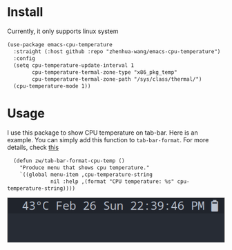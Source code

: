 # Install
Currently, it only supports linux system

```elisp
(use-package emacs-cpu-temperature
  :straight (:host github :repo "zhenhua-wang/emacs-cpu-temperature")
  :config
  (setq cpu-temperature-update-interval 1
        cpu-temperature-termal-zone-type "x86_pkg_temp"
        cpu-temperature-termal-zone-path "/sys/class/thermal/")
  (cpu-temperature-mode 1))
```

# Usage
I use this package to show CPU temperature on tab-bar. Here is an example. You can simply add this function to `tab-bar-format`. For more details, check [this](https://github.com/zhenhua-wang/emacs.d/blob/f7b174c414192392967c7499228f0a43ac0241d5/lisp/zw-exwm.el#L117-L133)
```elisp
  (defun zw/tab-bar-format-cpu-temp ()
    "Produce menu that shows cpu temperature."
    `((global menu-item ,cpu-temperature-string
              nil :help ,(format "CPU temperature: %s" cpu-temperature-string))))
```

![example](example/example.png)
